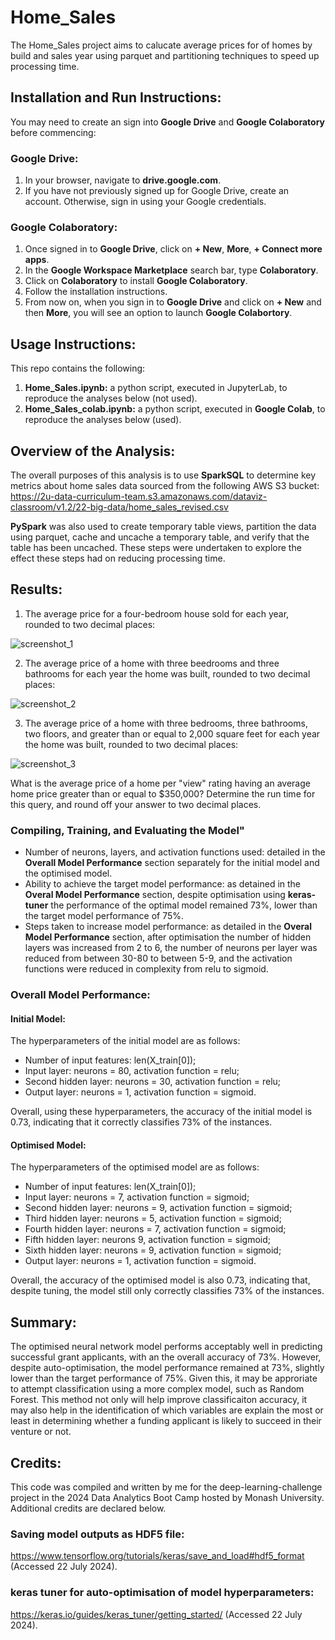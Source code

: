 # Home_Sales
The Home_Sales project aims to calucate average prices for of homes by build and sales year using parquet and partitioning techniques to speed up processing time.


## Installation and Run Instructions:
You may need to create an sign into **Google Drive** and **Google Colaboratory** before commencing:

### Google Drive:
1. In your browser, navigate to **drive.google.com**.
2. If you have not previously signed up for Google Drive, create an account. Otherwise, sign in using your Google credentials.

### Google Colaboratory:
1. Once signed in to **Google Drive**, click on **+ New**, **More**, **+ Connect more apps**. 
2. In the **Google Workspace Marketplace** search bar, type **Colaboratory**.
3. Click on **Colaboratory** to install **Google Colaboratory**.
4. Follow the installation instructions.
5. From now on, when you sign in to **Google Drive** and click on **+ New** and then **More**, you will see an option to launch **Google Colabortory**.


## Usage Instructions:
This repo contains the following:
1. **Home_Sales.ipynb:** a python script, executed in JupyterLab, to reproduce the analyses below (not used).
2. **Home_Sales_colab.ipynb:** a python script, executed in **Google Colab**, to reproduce the analyses below (used).


## Overview of the Analysis:
The overall purposes of this analysis is to use **SparkSQL** to determine key metrics about home sales data sourced from the following AWS S3 bucket:
https://2u-data-curriculum-team.s3.amazonaws.com/dataviz-classroom/v1.2/22-big-data/home_sales_revised.csv

**PySpark** was also used to create temporary table views, partition the data using parquet, cache and uncache a temporary table, and verify that the table has been uncached. These steps were undertaken to explore the effect these steps had on reducing processing time.


## Results:
1. The average price for a four-bedroom house sold for each year, rounded to two decimal places:

![screenshot_1](https://github.com/user-attachments/assets/3cd5a4bd-6391-496c-b939-c3b89d9d1204)


2. The average price of a home with three beedrooms and three bathrooms for each year the home was built, rounded to two decimal places:

![screenshot_2](https://github.com/user-attachments/assets/79b51609-582b-4897-83a9-c7bb325585bf)


3. The average price of a home with three bedrooms, three bathrooms, two floors, and greater than or equal to 2,000 square feet for each year the home was built, rounded to two decimal places:

![screenshot_3](https://github.com/user-attachments/assets/d81fd329-934d-4846-92aa-f57b507d8ac6)





What is the average price of a home per "view" rating having an average home price greater than or equal to $350,000? Determine the run time for this query, and round off your answer to two decimal places.


### Compiling, Training, and Evaluating the Model"
* Number of neurons, layers, and activation functions used: detailed in the **Overall Model Performance** section separately for the initial model and the optimised model.
* Ability to achieve the target model performance: as detained in the **Overal Model Performance** section, despite optimisation using **keras-tuner** the performance of the optimal model remained 73%, lower than the target model performance of 75%.
* Steps taken to increase model performance: as detailed in the **Overal Model Performance** section, after optimisation the number of hidden layers was increased from 2 to 6, the number of neurons per layer was reduced from between 30-80 to between 5-9, and the activation functions were reduced in complexity from relu to sigmoid.


### Overall Model Performance:
#### Initial Model:
The hyperparameters of the initial model are as follows:
* Number of input features: len(X_train[0]);
* Input layer: neurons = 80, activation function = relu;
* Second hidden layer: neurons = 30, activation function = relu;
* Output layer: neurons = 1, activation function = sigmoid.

Overall, using these hyperparameters, the accuracy of the initial model is 0.73, indicating that it correctly classifies 73% of the instances.


#### Optimised Model:
The hyperparameters of the optimised model are as follows:
* Number of input features: len(X_train[0]);
* Input layer: neurons = 7, activation function = sigmoid;
* Second hidden layer: neurons = 9, activation function = sigmoid;
* Third hidden layer: neurons = 5, activation function = sigmoid;
* Fourth hidden layer: neurons = 7, activation function = sigmoid;
* Fifth hidden layer: neurons 9, activation function = sigmoid;
* Sixth hidden layer: neurons = 9, activation function = sigmoid;
* Output layer: neurons = 1, activation function = sigmoid.

Overall, the accuracy of the optimised model is also 0.73, indicating that, despite tuning, the model still only correctly classifies 73% of the instances.


## Summary:
The optimised neural network model performs acceptably well in predicting successful grant applicants, with an the overall accuracy of 73%. However, despite auto-optimisation, the model performance remained at 73%, slightly lower than the target performance of 75%. Given this, it may be approriate to attempt classification using a more complex model, such as Random Forest. This method not only will help improve classificaiton accuracy, it may also help in the identification of which variables are explain the most or least in determining whether a funding applicant is likely to succeed in their venture or not.


## Credits:
This code was compiled and written by me for the deep-learning-challenge project in the 2024 Data Analytics Boot Camp hosted by Monash University. Additional credits are declared below.

### Saving model outputs as HDF5 file:
https://www.tensorflow.org/tutorials/keras/save_and_load#hdf5_format (Accessed 22 July 2024).

### keras tuner for auto-optimisation of model hyperparameters:
https://keras.io/guides/keras_tuner/getting_started/ (Accessed 22 July 2024).
